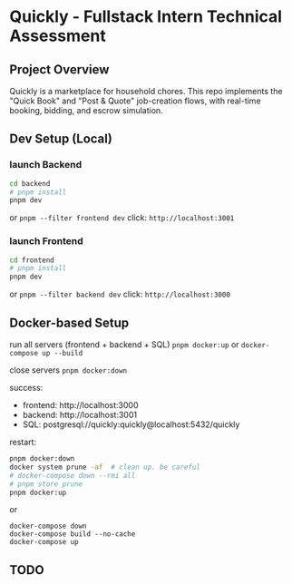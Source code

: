 # Quickly - Fullstack Intern Technical Assessment

## Project Overview

Quickly is a marketplace for household chores. This repo implements the "Quick Book" and "Post & Quote" job-creation flows, with real-time booking, bidding, and escrow simulation.

## Dev Setup (Local)

### launch Backend

```bash
cd backend
# pnpm install
pnpm dev
```
or
`pnpm --filter frontend dev`
click: `http://localhost:3001`


### launch Frontend
```bash
cd frontend
# pnpm install
pnpm dev
```
or
`pnpm --filter backend dev`
click: `http://localhost:3000`

## Docker-based Setup

run all servers (frontend + backend + SQL)
`pnpm docker:up`
or
`docker-compose up --build`

close servers
`pnpm docker:down`

success:
- frontend: http://localhost:3000
- backend: http://localhost:3001
- SQL: postgresql://quickly:quickly@localhost:5432/quickly

restart:
```bash
pnpm docker:down
docker system prune -af  # clean up. be careful
# docker-compose down --rmi all
# pnpm store prune
pnpm docker:up
```
or
```
docker-compose down
docker-compose build --no-cache
docker-compose up
```
## TODO